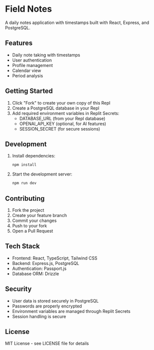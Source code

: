 # Field Notes

A daily notes application with timestamps built with React, Express, and PostgreSQL.

## Features

- Daily note taking with timestamps
- User authentication
- Profile management
- Calendar view
- Period analysis

## Getting Started

1. Click "Fork" to create your own copy of this Repl
2. Create a PostgreSQL database in your Repl
3. Add required environment variables in Replit Secrets:
   - DATABASE_URL (from your Repl database)
   - OPENAI_API_KEY (optional, for AI features)
   - SESSION_SECRET (for secure sessions)

## Development

1. Install dependencies:
   ```bash
   npm install
   ```

2. Start the development server:
   ```bash
   npm run dev
   ```

## Contributing

1. Fork the project
2. Create your feature branch
3. Commit your changes
4. Push to your fork
5. Open a Pull Request

## Tech Stack

- Frontend: React, TypeScript, Tailwind CSS
- Backend: Express.js, PostgreSQL
- Authentication: Passport.js
- Database ORM: Drizzle

## Security

- User data is stored securely in PostgreSQL
- Passwords are properly encrypted
- Environment variables are managed through Replit Secrets
- Session handling is secure

## License

MIT License - see LICENSE file for details